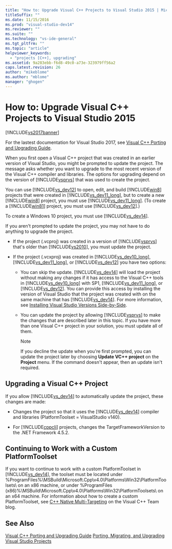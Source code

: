 ```yaml
---
title: "How to: Upgrade Visual C++ Projects to Visual Studio 2015 | Microsoft Docs"
titleSuffix: ""
ms.date: 11/15/2016
ms.prod: "visual-studio-dev14"
ms.reviewer: ""
ms.suite: ""
ms.technology: "vs-ide-general"
ms.tgt_pltfrm: ""
ms.topic: "article"
helpviewer_keywords:
  - "projects [C++], upgrading"
ms.assetid: 9a283ebb-f6d8-49c0-a73e-323979ff56a2
caps.latest.revision: 26
author: "mikeblome"
ms.author: "mblome"
manager: "ghogen"
---
```

# How to: Upgrade Visual C++ Projects to Visual Studio 2015
[!INCLUDE[vs2017banner](../includes/vs2017banner.md)]

For the lastest documentation for Visual Studio 2017, see [Visual C++ Porting and Upgrading Guide](https://docs.microsoft.com/cpp/porting/visual-cpp-porting-and-upgrading-guide).

When you first open a Visual C++ project that was created in an earlier version of Visual Studio, you might be prompted to update the project. The message asks whether you want to upgrade to the most recent version of the Visual C++ compiler and libraries. The options for upgrading depend on the version of [!INCLUDE[vsprvs](../includes/vsprvs-md.md)] that was used to create the project.

 You can use [!INCLUDE[vs_dev12](../includes/vs-dev12-md.md)] to open, edit, and build [!INCLUDE[win8](../includes/win8-md.md)] projects that were created in [!INCLUDE[vs_dev11_long](../includes/vs-dev11-long-md.md)], but to create a new [!INCLUDE[win8](../includes/win8-md.md)] project, you must use [!INCLUDE[vs_dev11_long](../includes/vs-dev11-long-md.md)]. (To create a [!INCLUDE[win81](../includes/win81-md.md)] project, you must use [!INCLUDE[vs_dev12](../includes/vs-dev12-md.md)].)

 To create a Windows 10 project, you must use [!INCLUDE[vs_dev14](../includes/vs-dev14-md.md)].

 If you aren't prompted to update the project, you may not have to do anything to upgrade the project.

-   If the project (.vcproj) was created in a version of [!INCLUDE[vsprvs](../includes/vsprvs-md.md)] that's older than [!INCLUDE[vs2010](../includes/vs2010-md.md)], you must update the project.

-   If the project (.vcxproj) was created in [!INCLUDE[vs_dev10_long](../includes/vs-dev10-long-md.md)],  [!INCLUDE[vs_dev11_long](../includes/vs-dev11-long-md.md)], or [!INCLUDE[vs_dev12](../includes/vs-dev12-md.md)] you have two options:

    -   You can skip the update. [!INCLUDE[vs_dev14](../includes/vs-dev14-md.md)] will load the project without making any changes if it has access to the Visual C++ tools in [!INCLUDE[vs_dev10_long](../includes/vs-dev10-long-md.md)] with SP1,  [!INCLUDE[vs_dev11_long](../includes/vs-dev11-long-md.md)], or [!INCLUDE[vs_dev12](../includes/vs-dev12-md.md)]. You can provide this access by installing the version of Visual Studio that the project was created with on the same machine that has [!INCLUDE[vs_dev14](../includes/vs-dev14-md.md)]. For more information, see [Installing Visual Studio Versions Side-by-Side](../install/install-visual-studio-versions-side-by-side.md).

    -   You can update the project by allowing [!INCLUDE[vsprvs](../includes/vsprvs-md.md)] to make the changes that are described later in this topic. If you have more than one Visual C++ project in your solution, you must update all of them.

        > [!NOTE]
        >  If you decline the update when you're first prompted, you can update the project later by choosing **Update VC++ project** on the **Project** menu. If the command doesn't appear, then an update isn't required.

## Upgrading a Visual C++ Project
 If you allow [!INCLUDE[vs_dev14](../includes/vs-dev14-md.md)] to automatically update the project, these changes are made:

-   Changes the project so that it uses the [!INCLUDE[vs_dev14](../includes/vs-dev14-md.md)] compiler and libraries (PlatformToolset = VisualStudio v140).

-   For [!INCLUDE[cppcli](../includes/cppcli-md.md)] projects, changes the TargetFrameworkVersion to the .NET Framework 4.5.2.

## Continuing to Work with a Custom PlatformToolset
 If you want to continue to work with a custom PlatformToolset in [!INCLUDE[vs_dev14](../includes/vs-dev14-md.md)], the toolset must be located under %ProgramFiles%\MSBuild\Microsoft.Cpp\v4.0\Platforms\Win32\PlatformToolsets\ on an x86 machine, or under %ProgramFiles (x86)%\MSBuild\Microsoft.Cpp\v4.0\Platforms\Win32\PlatformToolsets\ on an x64 machine. For information about how to create a custom PlatformToolset, see [C++ Native Multi-Targeting](http://go.microsoft.com/fwlink/?LinkId=248587) on the Visual C++ Team blog.

## See Also
 [Visual C++ Porting and Upgrading Guide](http://msdn.microsoft.com/library/f5fbcc3d-aa72-41a6-ad9a-a706af2166fb)
 [Porting, Migrating, and Upgrading Visual Studio Projects](../porting/porting-migrating-and-upgrading-visual-studio-projects.md)
